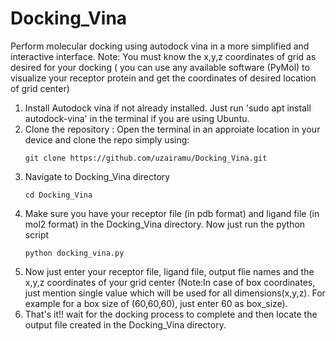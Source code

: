# Docking_Vina
Perform molecular docking using autodock vina in a more simplified and interactive interface.
Note: You must know the x,y,z coordinates of grid as desired for your docking ( you can use any available software (PyMol) to visualize your receptor protein and get the coordinates of desired location of grid center)

1. Install Autodock vina if not already installed. 
    Just run 'sudo apt install autodock-vina' in the terminal if you are using Ubuntu. 
2. Clone the repository :
   Open the terminal in an approiate location in your device and clone the repo simply using:
   ```
   git clone https://github.com/uzairamu/Docking_Vina.git
   ```
4. Navigate to Docking_Vina directory
   ```
   cd Docking_Vina
   ```
6. Make sure you have your receptor file (in pdb format) and ligand file (in mol2 format) in the Docking_Vina directory. Now just run the python script
   ```
   python docking_vina.py
   ```
8. Now just enter your receptor file, ligand file, output flie names and the x,y,z coordinates of your grid center (Note:In case of box coordinates, just mention single value which will be used for all dimensions(x,y,z). For example for a box size of (60,60,60), just enter 60 as box_size).
9. That's it!! wait for the docking process to complete and then locate the output file created in the Docking_Vina directory. 
